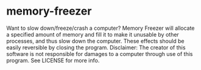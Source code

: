 # memory-freezer
Want to slow down/freeze/crash a computer? 
Memory Freezer will allocate a specified amount of memory and fill it to make it unusable by other processes, and thus slow down the computer. These effects should be easily reversible by closing the program.
Disclaimer: The creator of this software is not responsible for damages to a computer through use of this program. See LICENSE for more info.
